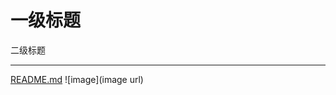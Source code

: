 一级标题
=======


二级标题
_______


[README.md](https://github.com/GitHubOfCui/Tools/blob/master/README.md)
![image](image url)
